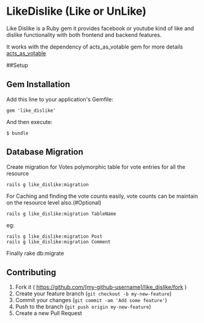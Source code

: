 # LikeDislike (Like or UnLike)

Like Dislike is a Ruby gem it provides facebook or youtube kind of like and dislike functionality with both frontend and backend features.

It works with the dependency of acts_as_votable gem for more details [acts_as_votable](https://github.com/ryanto/acts_as_votable) 

##Setup 

## Gem Installation

Add this line to your application's Gemfile:

    gem 'like_dislike'

And then execute:

    $ bundle

## Database Migration
  
  Create migration for Votes polymorphic table for vote entries for all the resource

    rails g like_dislike:migration

  For Caching and finding the vote counts easily, vote counts can be maintain on the resource level also.(#Optional)

    rails g like_dislike:migration TableName

  eg: 

    rails g like_dislike:migration Post
    rails g like_dislike:migration Comment

  Finally
    rake db:migrate

## Contributing

1. Fork it ( https://github.com/[my-github-username]/like_dislike/fork )
2. Create your feature branch (`git checkout -b my-new-feature`)
3. Commit your changes (`git commit -am 'Add some feature'`)
4. Push to the branch (`git push origin my-new-feature`)
5. Create a new Pull Request
